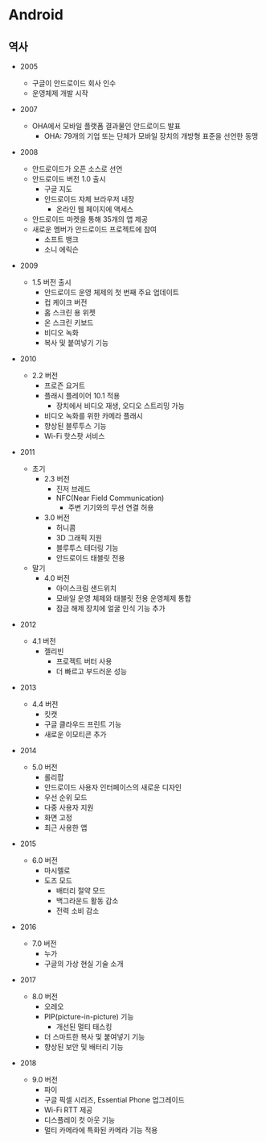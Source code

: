 # Android
## 역사

- 2005
	- 구글이 안드로이드 회사 인수
	- 운영체제 개발 시작
- 2007
	- OHA에서 모바일 플랫폼 결과물인 안드로이드 발표
		- OHA: 79개의 기업 또는 단체가 모바일 장치의 개방형 표준을 선언한 동맹
- 2008
	- 안드로이드가 오픈 소스로 선언
	- 안드로이드 버전 1.0 출시
		- 구글 지도
		- 안드로이드 자체 브라우저 내장
			- 온라인 웹 페이지에 액세스
	- 안드로이드 마켓을 통해 35개의 앱 제공
	- 새로운 멤버가 안드로이드 프로젝트에 참여
		- 소프트 뱅크
		- 소니 에릭슨
	
- 2009
	- 1.5 버전 출시
		- 안드로이드 운영 체제의 첫 번째 주요 업데이트
		- 컵 케이크 버전
		- 홈 스크린 용 위젯
		- 온 스크린 키보드
		- 비디오 녹화
		- 복사 및 붙여넣기 기능
- 2010
	- 2.2 버전
		- 프로즌 요거트
		- 플래시 플레이어 10.1 적용
			- 장치에서 비디오 재생, 오디오 스트리밍 가능
		- 비디오 녹화를 위한 카메라 플래시
		- 향상된 블루투스 기능
		- Wi-Fi 핫스팟 서비스
- 2011
	- 초기
		- 2.3 버전
			- 진저 브레드
			- NFC(Near Field Communication)
		 		- 주변 기기와의 무선 연결 허용
		- 3.0 버전
			- 허니콤
			- 3D 그래픽 지원
			- 블루투스 테더링 기능
			- 안드로이드 태블릿 전용
	- 말기
		- 4.0 버전
			- 아이스크림 샌드위치
			- 모바일 운영 체제와 태블릿 전용 운영체제 통합
			- 잠금 해제 장치에 얼굴 인식 기능 추가
- 2012
	- 4.1 버전
		- 젤리빈
			- 프로젝트 버터 사용
			- 더 빠르고 부드러운 성능
- 2013
	- 4.4 버전
		- 킷캣
		- 구글 클라우드 프린트 기능
		- 새로운 이모티콘 추가
- 2014
	- 5.0 버전
		- 롤리팝
		- 안드로이드 사용자 인터페이스의 새로운 디자인
		- 우선 순위 모드
		- 다중 사용자 지원
		- 화면 고정
		- 최근 사용한 앱
- 2015
	- 6.0 버전
		- 마시멜로
		- 도즈 모드
			- 배터리 절약 모드
			- 백그라운드 활동 감소
			- 전력 소비 감소
- 2016
	- 7.0 버전
		- 누가
		- 구글의 가상 현실 기술 소개
- 2017
	- 8.0 버전
		- 오레오
		- PIP(picture-in-picture) 기능
			- 개선된 멀티 태스킹
		- 더 스마트한 복사 및 붙여넣기 기능
		- 향상된 보안 및 배터리 기능
- 2018
	- 9.0 버전
		- 파이
		- 구글 픽셀 시리즈, Essential Phone 업그레이드
		- Wi-Fi RTT 제공
		- 디스플레이 컷 아웃 기능
		- 멀티 카메라에 특화된 카메라 기능 적용














	
    
    
    
    
    
    
    
    
    
    
    
    
    
    
    
    
    
    
    
    